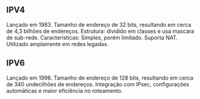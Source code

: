 ## IPV4

Lançado em 1983. Tamanho de endereço de 32 bits, resultando em cerca de 4,3 bilhões de endereços. Estrutura: dividido em classes e usa mascara de sub-rede. Características: Simples, porém limitado. Suporta NAT. Utilizado amplamente em redes legadas.

## IPV6

Lançado em 1998. Tamanho de endereço de 128 bits, resultando em cerca de 340 undecilhões de endereços. Integração com IPsec, configurações automáticas e maior eficiência no roteamento.

